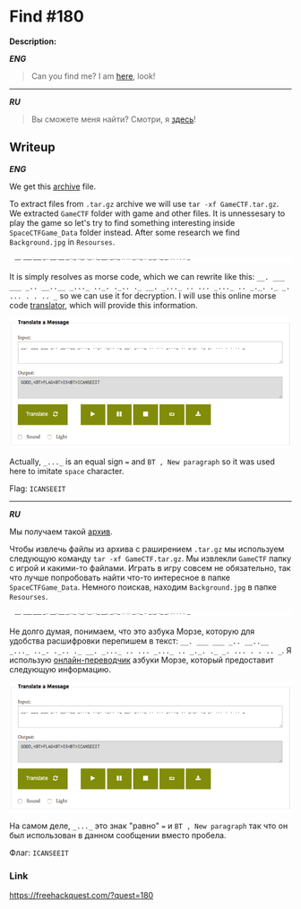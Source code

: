 # Find #180
**Description:**

***ENG***
> Can you find me? I am [here](https://drive.google.com/open?id=13dWOFCkDnF2J_S5NRddgvCvqQK7tmdzZ), look!

---

***RU***
> Вы сможете меня найти? Смотри, я [здесь](https://drive.google.com/open?id=13dWOFCkDnF2J_S5NRddgvCvqQK7tmdzZ)!

## Writeup

***ENG*** 

We get this [archive](https://drive.google.com/open?id=13dWOFCkDnF2J_S5NRddgvCvqQK7tmdzZ) file.

To extract files from `.tar.gz` archive we will use `tar -xf GameCTF.tar.gz`. We extracted `GameCTF` folder with game and other files. It is unnessesary to play the game so let's try to find something interesting inside `SpaceCTFGame_Data` folder instead. After some research we find `Background.jpg` in `Resourses`. 

![image](/FHQ/images/steganography/Find-backgroud.jpg)

It is simply resolves as morse code, which we can rewrite like this: `__. ___ ___ _.. __..__ _..._ .._. ._.. ._ __. _..._ .. ... _..._ .. _._. ._ _. ... . . .. _` so we can use it for decryption. I will use this online morse code [translator](https://morsecode.scphillips.com/translator.html), which will provide this information.

![image](/FHQ/images/steganography/Find-morse-decryption.png)

Actually, `_..._` is an equal sign `=` and `BT , New paragraph` so it was used here to imitate `space` character.

Flag: `ICANSEEIT`

---

***RU***

Мы получаем такой [архив](https://drive.google.com/open?id=13dWOFCkDnF2J_S5NRddgvCvqQK7tmdzZ).

Чтобы извлечь файлы из архива с раширением `.tar.gz` мы используем следующую команду `tar -xf GameCTF.tar.gz`. Мы извлекли `GameCTF` папку с игрой и какими-то файлами. Играть в игру совсем не обязательно, так что лучше попробовать найти что-то интересное в папке `SpaceCTFGame_Data`. Немного поискав, находим `Background.jpg` в папке `Resourses`. 

![image](/FHQ/images/steganography/Find-backgroud.jpg)

Не долго думая, понимаем, что это азбука Морзе, которую для удобства расшифровки перепишем в текст: `__. ___ ___ _.. __..__ _..._ .._. ._.. ._ __. _..._ .. ... _..._ .. _._. ._ _. ... . . .. _`. Я использую [онлайн-переводчик](https://morsecode.scphillips.com/translator.html) азбуки Морзе, который предоставит следующую информацию.

![image](/FHQ/images/steganography/Find-morse-decryption.png)

На самом деле, `_..._` это знак "равно" `=` и `BT , New paragraph` так что он был использован в данном сообщении вместо пробела.

Флаг: `ICANSEEIT`

### Link

https://freehackquest.com/?quest=180
